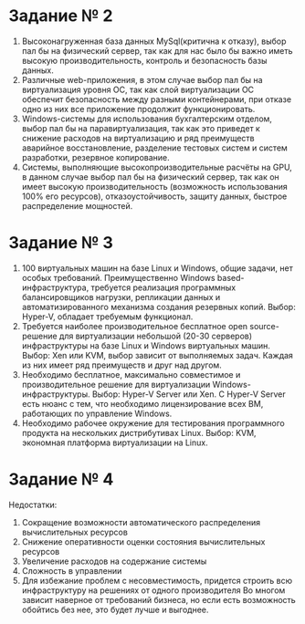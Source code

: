 # Задание № 2
1. Высоконагруженная база данных MySql(критична к отказу), выбор пал бы на физический сервер, так как для нас было бы важно иметь высокую производительность, контроль и безопасность базы данных.
2. Различные web-приложения, в этом случае выбор пал бы на виртуализация уровня ОС, так как слой виртуализации ОС обеспечит безопасность между разными контейнерами, при отказе одно из них все приложение
продолжит функционировать.
3. Windows-системы для использования бухгалтерским отделом, выбор пал бы на паравиртуализация, так как это приведет к снижение расходов на виртуализацию и ряд преимуществ аварийное восстановление, разделение тестовых
систем и систем разработки, резервное копирование.
4. Системы, выполняющие высокопроизводительные расчёты на GPU, в данном случае выбор пал бы на физический сервер, так как он имеет высокую производительность (возможность использования 100% его ресурсов), 
отказоустойчивость, защиту данных, быстрое распределение мощностей.

# Задание № 3
1. 100 виртуальных машин на базе Linux и Windows, общие задачи, нет особых требований. Преимущественно Windows based-инфраструктура, требуется реализация программных балансировщиков нагрузки, репликации
данных и автоматизированного механизма создания резервных копий.
Выбор: Hyper-V, обладает требуемым функционал.
2. Требуется наиболее производительное бесплатное open source-решение для виртуализации небольшой (20-30 серверов) инфраструктуры на базе Linux и Windows виртуальных машин.
Выбор: Xen или KVM, выбор зависит от выполняемых задач. Каждая из них имеет ряд преимуществ и друг над другом.
3. Необходимо бесплатное, максимально совместимое и производительное решение для виртуализации Windows-инфраструктуры.
Выбор: Hyper-V Server или Xen. С Hyper-V Server есть нюанс с тем, что необходимо лицензирование всех ВМ, работающих по управление Windows.
4. Необходимо рабочее окружение для тестирования программного продукта на нескольких дистрибутивах Linux.
Выбор: KVM, экономная платформа виртуализации на Linux.

# Задание № 4
Недостатки: 
1. Сокращение возможности автоматического распределения вычислительных ресурсов
2. Снижение оперативности оценки состояния вычислительных ресурсов
3. Увеличение расходов на содержание системы
4. Сложность в управлении
5. Для избежание проблем с несовместимость, придется строить всю инфраструктуру на решениях от одного производителя
Во многом зависит наверное от требований бизнеса, но если есть возможность обойтись без нее, это будет лучше и выгоднее.
